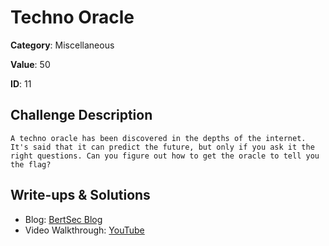# Techno Oracle
**Category**: Miscellaneous

**Value**: 50

**ID**: 11

## Challenge Description
```
A techno oracle has been discovered in the depths of the internet. It's said that it can predict the future, but only if you ask it the right questions. Can you figure out how to get the oracle to tell you the flag?
```

## Write-ups & Solutions
- Blog: [BertSec Blog](https://bertsec.com)
- Video Walkthrough: [YouTube](https://www.youtube.com/@BertSec)
